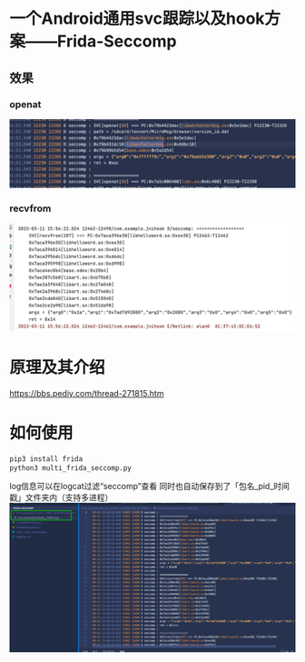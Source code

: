 # 一个Android通用svc跟踪以及hook方案——Frida-Seccomp

## 效果
### openat
![图片描述](img/2.JPG)
### recvfrom
![图片描述](img/3.JPG)
# 原理及其介绍
https://bbs.pediy.com/thread-271815.htm
# 如何使用
```
pip3 install frida
python3 multi_frida_seccomp.py
```
log信息可以在logcat过滤“seccomp”查看
同时也自动保存到了「包名\_pid\_时间戳」文件夹内（支持多进程）
![图片描述](img/1.png)
